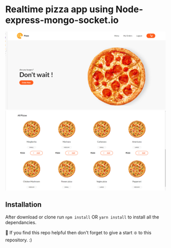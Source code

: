 # Realtime pizza app using Node-express-mongo-socket.io

![Realtime Pizza app](https://github.com/abhibarkade111/realtime-pizza-app-node-mongo/blob/master/screenshot.png?raw=true)
![Realtime Pizza app](https://github.com/abhibarkade111/realtime-pizza-app-node-mongo/blob/master/screenshot1.png?raw=true)




## Installation 
After download or clone run `npm install` OR `yarn install` to install all the dependancies.

🙏 If you find this repo helpful then don't forget to give a start ❇️ to this repository. :)
